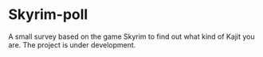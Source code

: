 # Skyrim-poll
A small survey based on the game Skyrim to find out what kind of Kajit you are.
The project is under development.
